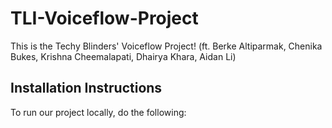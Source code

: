 # TLI-Voiceflow-Project
This is the Techy Blinders' Voiceflow Project! (ft. Berke Altiparmak, Chenika Bukes, Krishna Cheemalapati, Dhairya Khara, Aidan Li)

## Installation Instructions
To run our project locally, do the following:
